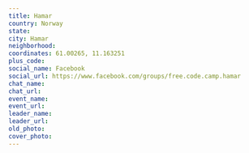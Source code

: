```yaml
---
title: Hamar
country: Norway
state: 
city: Hamar
neighborhood: 
coordinates: 61.00265, 11.163251
plus_code:
social_name: Facebook
social_url: https://www.facebook.com/groups/free.code.camp.hamar
chat_name:
chat_url:
event_name:
event_url:
leader_name:
leader_url:
old_photo: 
cover_photo:
---
```


